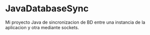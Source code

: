 # JavaDatabaseSync
Mi proyecto Java de sincronizacion de BD entre una instancia de la aplicacion y otra mediante sockets.
